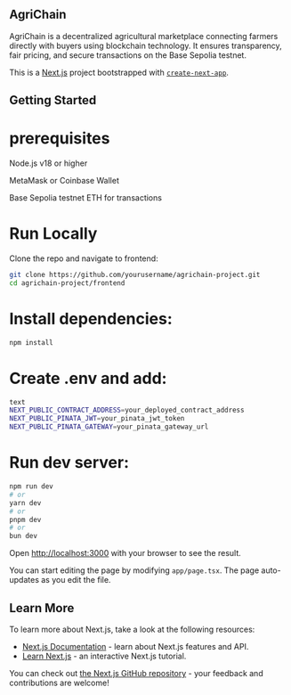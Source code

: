## AgriChain

AgriChain is a decentralized agricultural marketplace connecting farmers directly with buyers using blockchain technology. It ensures transparency, fair pricing, and secure transactions on the Base Sepolia testnet.

This is a [Next.js](https://nextjs.org) project bootstrapped with [`create-next-app`](https://nextjs.org/docs/app/api-reference/cli/create-next-app).

## Getting Started

# prerequisites
Node.js v18 or higher

MetaMask or Coinbase Wallet

Base Sepolia testnet ETH for transactions

# Run Locally
Clone the repo and navigate to frontend:

```bash
git clone https://github.com/yourusername/agrichain-project.git
cd agrichain-project/frontend
```
# Install dependencies:

```bash
npm install
```
# Create .env and add:

```bash
text
NEXT_PUBLIC_CONTRACT_ADDRESS=your_deployed_contract_address
NEXT_PUBLIC_PINATA_JWT=your_pinata_jwt_token
NEXT_PUBLIC_PINATA_GATEWAY=your_pinata_gateway_url
```
# Run dev server:

```bash
npm run dev
# or
yarn dev
# or
pnpm dev
# or
bun dev
```

Open [http://localhost:3000](http://localhost:3000) with your browser to see the result.

You can start editing the page by modifying `app/page.tsx`. The page auto-updates as you edit the file.

## Learn More

To learn more about Next.js, take a look at the following resources:

- [Next.js Documentation](https://nextjs.org/docs) - learn about Next.js features and API.
- [Learn Next.js](https://nextjs.org/learn) - an interactive Next.js tutorial.

You can check out [the Next.js GitHub repository](https://github.com/vercel/next.js) - your feedback and contributions are welcome!
